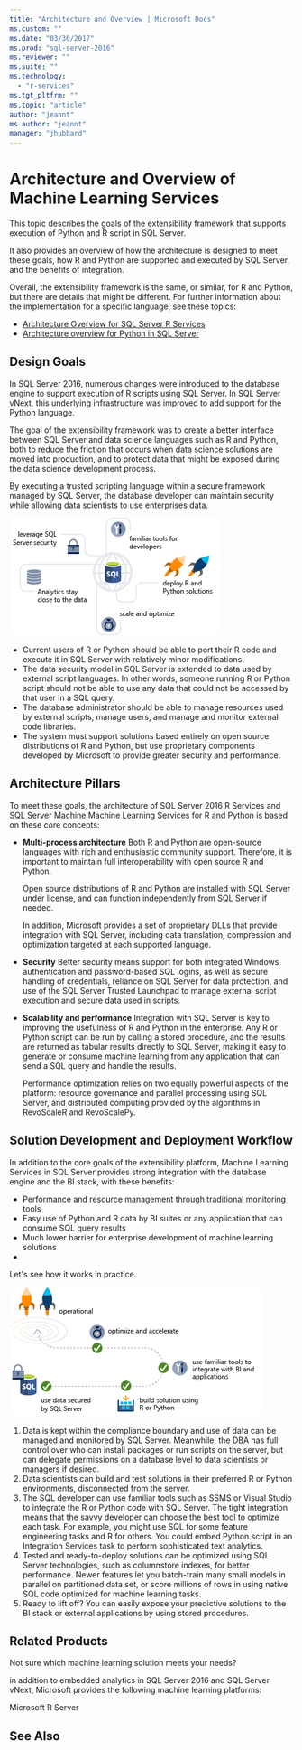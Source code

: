 ```yaml
---
title: "Architecture and Overview | Microsoft Docs"
ms.custom: ""
ms.date: "03/30/2017"
ms.prod: "sql-server-2016"
ms.reviewer: ""
ms.suite: ""
ms.technology: 
  - "r-services"
ms.tgt_pltfrm: ""
ms.topic: "article"
author: "jeannt"
ms.author: "jeannt"
manager: "jhubbard"
---
```


# Architecture and Overview of Machine Learning Services

This topic describes the goals of the extensibility framework that supports execution of Python and R script in SQL Server. 

It also provides an overview of how the architecture is designed to meet these goals, how R and Python are supported and executed by SQL Server, and the benefits of integration. 

Overall, the extensibility framework is the same, or similar, for R and Python, but there are details that might be different. For further information about the implementation for a specific language, see these topics:

+ [Architecture Overview for SQL Server R Services](../../advanced-analytics/r-services/architecture-overview-sql-server-r.md)
+ [Architecture overview for Python in SQL Server](../../advanced-analytics/python/architecture-overview-sql-server-python.md)


## Design Goals

In SQL Server 2016, numerous changes were introduced to the database engine to support execution of R scripts using SQL Server. In SQL Server vNext, this underlying infrastructure was improved to add support for the Python language. 

The goal of the extensibility framework was to create a better interface between SQL Server and data science languages such as R and Python, both to reduce the friction that occurs when data science solutions are moved into production, and to protect data that might be exposed during the data science development process.

By executing a trusted scripting language within a secure framework managed by SQL Server, the database developer can maintain security while allowing data scientists to use enterprises data.

![Goals of integration with SQL Server](../advanced-analytics/media/ml-service-value-add.png "Machine Learning Services Value Add")

+ Current users of R or Python should be able to port their R code and execute it in SQL Server with relatively minor modifications.
+ The data security model in SQL Server is extended to data used by external script languages. In other words, someone running R or Python script should not be able to use any data that could not be accessed by that user in a SQL query.
+ The database administrator should be able to manage resources used by external scripts, manage users, and manage and monitor external code libraries.
+ The system must support solutions based entirely on open source distributions of R and Python, but use proprietary components developed by Microsoft to provide greater security and performance.

## Architecture Pillars

To meet these goals, the architecture of SQL Server 2016 R Services and SQL Server Machine Machine Learning Services for R and Python is based on these core concepts:

+ **Multi-process architecture**
 Both R and Python are open-source languages with rich and enthusiastic community support. Therefore, it is important to maintain full interoperability with open source R and Python.

  Open source distributions of R and Python are installed with SQL Server under license, and can function independently from SQL Server if needed. 

   In addition, Microsoft provides a set of proprietary DLLs that provide integration with SQL Server, including data translation, compression and optimization targeted at each supported language.

+ **Security**
   Better security means support for both integrated Windows authentication and password-based SQL logins, as well as secure handling of credentials, reliance on SQL Server for data protection, and use of the SQL Server Trusted Launchpad to manage external script execution and secure data used in scripts. 

+ **Scalability and performance**
  Integration with SQL Server is key to improving the usefulness of R and Python in the enterprise. Any R or Python script can be run by calling a stored procedure, and the results are returned as tabular results directly to SQL Server, making it easy to generate or consume machine learning from any application that can send a SQL query and handle the results.

  Performance optimization relies on two equally powerful aspects of the platform: resource governance and parallel processing using SQL Server, and distributed computing provided by the algorithms in RevoScaleR and RevoScalePy.


## Solution Development and Deployment Workflow

In addition to the core goals of the extensibility platform, Machine Learning Services in SQL Server provides strong integration with the database engine and the BI stack, with these benefits:

+ Performance and resource management through traditional monitoring tools
+ Easy use of Python and R data by BI suites or any application that can consume SQL query results
+ Much lower barrier for enterprise development of machine learning solutions
+  
Let's see how it works in practice.

![ML solution development process](../advanced-analytics/media/ml-solution-development-process.png "Develop and deploy using Machine Learning Services")

1. Data is kept within the compliance boundary and use of data can be managed and monitored by SQL Server. Meanwhile, the DBA has full control over who can install packages or run scripts on the server, but can delegate permissions on a database level to data scientists or managers if desired. 
2. Data scientists can build and test solutions in their preferred R or Python environments, disconnected from the server. 
3. The SQL developer can use familiar tools such as SSMS or Visual Studio to integrate the R or Python code with SQL Server. The tight integration means that the savvy developer can choose the best tool to optimize each task. For example, you might use SQL for some feature engineering tasks and R for others. You could embed Python script in an Integration Services task to perform sophisticated text analytics. 
4. Tested and ready-to-deploy solutions can be optimized using SQL Server technologies, such as columnstore indexes, for better performance. Newer features let you batch-train many small models in parallel on partitioned data set, or score millions of rows in using native SQL code optimized for machine learning tasks.
5. Ready to lift off? You can easily expose your predictive solutions to the BI stack or external applications by using stored procedures.

## Related Products

Not sure which machine learning solution meets your needs? 

in addition to embedded analytics in SQL Server 2016 and SQL Server vNext, Microsoft provides the following machine learning platforms:

Microsoft R Server


## See Also
